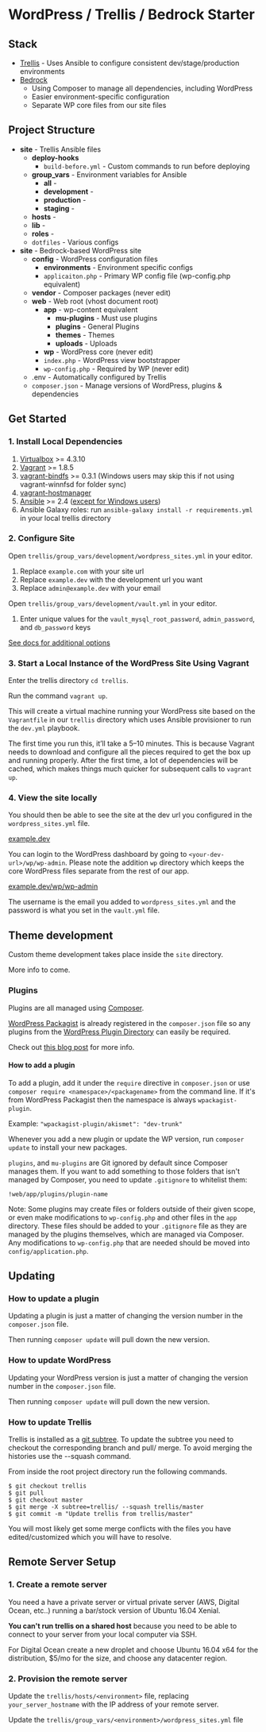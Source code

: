 # WordPress / Trellis / Bedrock Starter

## Stack

- [Trellis](https://roots.io/trellis/) - Uses Ansible to configure consistent dev/stage/production environments
- [Bedrock](https://roots.io/bedrock/)
  - Using Composer to manage all dependencies, including WordPress
  - Easier environment-specific configuration
  - Separate WP core files from our site files

## Project Structure

- **site** - Trellis Ansible files
  - **deploy-hooks**
    - `build-before.yml` - Custom commands to run before deploying
  - **group_vars** - Environment variables for Ansible
    - **all** -
    - **development** -
    - **production** -
    - **staging** -
  - **hosts** -
  - **lib** -
  - **roles** -
  - `dotfiles` - Various configs
- **site** - Bedrock-based WordPress site
  - **config** - WordPress configuration files
    - **environments** - Environment specific configs
    - `applicaiton.php` - Primary WP config file (wp-config.php equivalent)
  - **vendor** - Composer packages (never edit)
  - **web** - Web root (vhost document root)
    - **app** - wp-content equivalent
      - **mu-plugins** - Must use plugins
      - **plugins** - General Plugins
      - **themes** - Themes
      - **uploads** - Uploads
    - **wp** - WordPress core (never edit)
    - `index.php` - WordPress view bootstrapper
    - `wp-config.php` - Required by WP (never edit)
  - .env - Automatically configured by Trellis
  - `composer.json` - Manage versions of WordPress, plugins & dependencies

## Get Started

### 1. Install Local Dependencies

1. [Virtualbox](https://www.virtualbox.org/wiki/Downloads) >= 4.3.10
1. [Vagrant](https://www.vagrantup.com/downloads.html) >= 1.8.5
1. [vagrant-bindfs](https://github.com/gael-ian/vagrant-bindfs#installation) >= 0.3.1 (Windows users may skip this if not using vagrant-winnfsd for folder sync)
1. [vagrant-hostmanager](https://github.com/smdahlen/vagrant-hostmanager#installation)
1. [Ansible](http://docs.ansible.com/ansible/intro_installation.html#latest-releases-via-pip) >= 2.4 ([except for Windows users](https://roots.io/trellis/docs/windows/))
1. Ansible Galaxy roles: run `ansible-galaxy install -r requirements.yml` in your local trellis directory

### 2. Configure Site

Open `trellis/group_vars/development/wordpress_sites.yml` in your editor.

1. Replace `example.com` with your site url
1. Replace `example.dev` with the development url you want
1. Replace `admin@example.dev` with your email

Open `trellis/group_vars/development/vault.yml` in your editor.

1. Enter unique values for the `vault_mysql_root_password`, `admin_password`, and `db_password` keys

[See docs for additional options](https://roots.io/trellis/docs/wordpress-sites/)


### 3. Start a Local Instance of the WordPress Site Using Vagrant

Enter the trellis directory `cd trellis`.

Run the command `vagrant up`.

This will create a virtual machine running your WordPress site based on the `Vagrantfile` in our `trellis` directory which uses Ansible provisioner to run the `dev.yml` playbook.

The first time you run this, it’ll take a 5–10 minutes. This is because Vagrant needs to download and configure all the pieces required to get the box up and running properly. After the first time, a lot of dependencies will be cached, which makes things much quicker for subsequent calls to `vagrant up`.

### 4. View the site locally

You should then be able to see the site at the dev url you configured in the `wordpress_sites.yml` file.

[example.dev](http://example.dev)

You can login to the WordPress dashboard by going to `<your-dev-url>/wp/wp-admin`. Please note the addition `wp` directory which keeps the core WordPress files separate from the rest of our app.

[example.dev/wp/wp-admin](http://example.dev/wp/wp-admin)

The username is the email you added to `wordpress_sites.yml` and the password is what you set in the `vault.yml` file.

## Theme development

Custom theme development takes place inside the `site` directory.

More info to come.

### Plugins

Plugins are all managed using [Composer](http://getcomposer.org/).

[WordPress Packagist](http://wpackagist.org/) is already registered in the `composer.json` file so any plugins from the [WordPress Plugin Directory](http://wordpress.org/plugins/) can easily be required.

Check out [this blog post](https://roots.io/using-composer-with-wordpress/) for more info.

#### How to add a plugin

To add a plugin, add it under the `require` directive in `composer.json` or use `composer require <namespace>/<packagename>` from the command line. If it's from WordPress Packagist then the namespace is always `wpackagist-plugin`.

Example: `"wpackagist-plugin/akismet": "dev-trunk"`

Whenever you add a new plugin or update the WP version, run `composer update` to install your new packages.

`plugins`, and `mu-plugins` are Git ignored by default since Composer manages them. If you want to add something to those folders that isn't managed by Composer, you need to update `.gitignore` to whitelist them:

`!web/app/plugins/plugin-name`

Note: Some plugins may create files or folders outside of their given scope, or even make modifications to `wp-config.php` and other files in the `app` directory. These files should be added to your `.gitignore` file as they are managed by the plugins themselves, which are managed via Composer. Any modifications to `wp-config.php` that are needed should be moved into `config/application.php`.

## Updating

### How to update a plugin

Updating a plugin is just a matter of changing the version number in the `composer.json` file.

Then running `composer update` will pull down the new version.

### How to update WordPress

Updating your WordPress version is just a matter of changing the version number in the `composer.json` file.

Then running `composer update` will pull down the new version.

### How to update Trellis

Trellis is installed as a [git subtree](http://chrisknightindustries.com/2015/24/11/git-subtrees-for-trellis-workflow.html). To update the subtree you need to checkout the corresponding branch and pull/ merge. To avoid merging the histories use the --squash command.

From inside the root project directory run the following commands.

```
$ git checkout trellis
$ git pull
$ git checkout master
$ git merge -X subtree=trellis/ --squash trellis/master
$ git commit -m "Update trellis from trellis/master"
```

You will most likely get some merge conflicts with the files you have edited/customized which you will have to resolve.

## Remote Server Setup

### 1. Create a remote server

You need a have a private server or virtual private server (AWS, Digital Ocean, etc..) running a bar/stock version of Ubuntu 16.04 Xenial.

**You can't run trellis on a shared host** because you need to be able to connect to your server from your local computer via SSH.

For Digital Ocean create a new droplet and choose Ubuntu 16.04 x64 for the distribution, $5/mo for the size, and choose any datacenter region.

### 2. Provision the remote server

Update the `trellis/hosts/<environment>` file, replacing `your_server_hostname` with the IP address of your remote server.

Update the `trellis/group_vars/<environment>/wordpress_sites.yml` file



